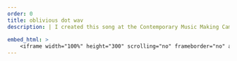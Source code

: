 ```yaml
---
order: 0
title: oblivious dot wav
description: | I created this song at the Contemporary Music Making Camp at UNT in June 2025.
 
embed_html: >
    <iframe width="100%" height="300" scrolling="no" frameborder="no" allow="autoplay" src="https://w.soundcloud.com/player/?url=https%3A//api.soundcloud.com/tracks/2113434129&color=%23ff5500&auto_play=false&hide_related=false&show_comments=true&show_user=true&show_reposts=false&show_teaser=true&visual=true"></iframe><div style="font-size: 10px; color: #cccccc;line-break: anywhere;word-break: normal;overflow: hidden;white-space: nowrap;text-overflow: ellipsis; font-family: Interstate,Lucida Grande,Lucida Sans Unicode,Lucida Sans,Garuda,Verdana,Tahoma,sans-serif;font-weight: 100;"><a href="https://soundcloud.com/elijahmyers00" title="myu" target="_blank" style="color: #cccccc; text-decoration: none;">myu</a> · <a href="https://soundcloud.com/elijahmyers00/oblivious-dot-wav" title="oblivious dot wav" target="_blank" style="color: #cccccc; text-decoration: none;">oblivious dot wav</a></div>
---
```

